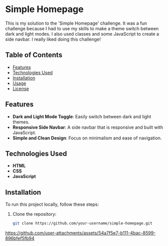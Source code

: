 # Simple Homepage

This is my solution to the 'Simple Homepage' challenge. It was a fun challenge because I had to use my skills to make a theme switch between dark and light modes. I also used classes and some JavaScript to create a side navbar. I really liked doing this challenge!

## Table of Contents

- [Features](#features)
- [Technologies Used](#technologies-used)
- [Installation](#installation)
- [Usage](#usage)
- [License](#license)

## Features

- **Dark and Light Mode Toggle**: Easily switch between dark and light themes.
- **Responsive Side Navbar**: A side navbar that is responsive and built with JavaScript.
- **Simple and Clean Design**: Focus on minimalism and ease of navigation.

## Technologies Used

- **HTML**
- **CSS**
- **JavaScript**




## Installation

To run this project locally, follow these steps:

1. Clone the repository:
   ```bash
   git clone https://github.com/your-username/simple-homepage.git

https://github.com/user-attachments/assets/54a7f5e7-b111-4bac-8599-896bfef5fb94

